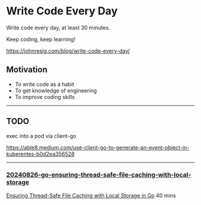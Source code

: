 # Write Code Every Day

Write code every day, at least 30 minutes. 

Keep coding, keep learning!  

https://johnresig.com/blog/write-code-every-day/

## Motivation

* To write code as a habit
* To get knowledge of engineering
* To improve coding skills

---

## TODO


exec into a pod via client-go

https://able8.medium.com/use-client-go-to-generate-an-event-object-in-kuberentes-b0d2ea356528

---


### [20240826-go-ensuring-thread-safe-file-caching-with-local-storage](20240826-go-ensuring-thread-safe-file-caching-with-local-storage/)

[Ensuring Thread-Safe File Caching with Local Storage in Go](https://medium.com/@radhian.amri/ensuring-thread-safe-file-caching-with-local-storage-in-go-8d137fb7d6d4) 40 mins